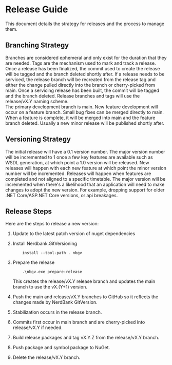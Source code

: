 # Release Guide

This document details the strategy for releases and the process to manage them.

## Branching Strategy

Branches are considered ephemeral and only exist for the duration that they are needed. Tags are the mechanism used to mark and track a release. Once a release has been finalized, the commit used to create the release will be tagged and the branch deleted shortly after. If a release needs to be serviced, the release branch will be recreated from the release tag and either the change pulled directly into the branch or cherry-picked from main. Once a servicing release has been built, the commit will be tagged and the branch deleted. Release branches and tags will use the release/vX.Y naming scheme.  
The primary development branch is main. New feature development will occur on a feature branch. Small bug fixes can be merged directly to main. When a feature is complete, it will be merged into main and the feature branch deleted. Usually a new minor release will be published shortly after.

## Versioning Strategy

The initial release will have a 0.1 version number. The major version number will be incremented to 1 once a few key features are available such as WSDL generation, at which point a 1.0 version will be released. New releases will happen with each new feature at which point the minor version number will be incremented. Releases will happen when features are completed and not aligned to a specific timetable. The major version will be incremented when there's a likelihood that an application will need to make changes to adopt the new version. For example, dropping support for older .NET Core/ASP.NET Core versions, or api breakages.

## Release Steps

Here are the steps to release a new version:

1. Update to the latest patch version of nuget dependencies
2. Install Nerdbank.GitVersioning

   ```dos
       install --tool-path . nbgv
   ```

3. Prepare the release

   ```dos
       .\nbgv.exe prepare-release
   ```

   This creates the release/vX.Y release branch and updates the main branch to use the vX.(Y+1) version.

4. Push the main and release/vX.Y branches to GitHub so it reflects the changes made by NerdBank GitVersion.
5. Stabilization occurs in the release branch.
6. Commits first occur in main branch and are cherry-picked into release/vX.Y if needed.
7. Build release packages and tag vX.Y.Z from the release/vX.Y branch.
8. Push package and symbol package to NuGet.
9. Delete the release/vX.Y branch.
